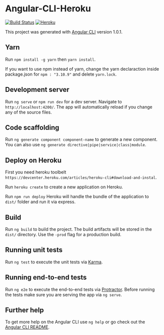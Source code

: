 # Angular-CLI-Heroku
[![Build Status](https://travis-ci.org/Singapore-Tech-Entrepreneurs/Pick-A-License.svg?branch=master)](https://travis-ci.org/Singapore-Tech-Entrepreneurs/Pick-A-License)  [![Heroku](https://heroku-badge.herokuapp.com/?app=heroku-badge&style=flat)](https://salty-everglades-70614.herokuapp.com/)

This project was generated with [Angular CLI](https://github.com/angular/angular-cli) version 1.0.1.

## Yarn

Run `npm install -g yarn` then `yarn install`.

If you want to use npm instead of yarn, change the yarn declaraction inside package.json for `npm : "3.10.9"` and delete `yarn.lock`.

## Development server

Run `ng serve` or `npm run dev` for a dev server. Navigate to `http://localhost:4200/`. The app will automatically reload if you change any of the source files.

## Code scaffolding

Run `ng generate component component-name` to generate a new component. You can also use `ng generate directive|pipe|service|class|module`.

## Deploy on Heroku

First you need heroku toolbelt `https://devcenter.heroku.com/articles/heroku-cli#download-and-instal`.

Run `heroku create` to create a new application on Heroku.

Run `npm run deploy` Heroku will handle the bundle of the application to `dist/` folder and run it via express.

## Build

Run `ng build` to build the project. The build artifacts will be stored in the `dist/` directory. Use the `-prod` flag for a production build.

## Running unit tests

Run `ng test` to execute the unit tests via [Karma](https://karma-runner.github.io).

## Running end-to-end tests

Run `ng e2e` to execute the end-to-end tests via [Protractor](http://www.protractortest.org/).
Before running the tests make sure you are serving the app via `ng serve`.

## Further help

To get more help on the Angular CLI use `ng help` or go check out the [Angular CLI README](https://github.com/angular/angular-cli/blob/master/README.md).
